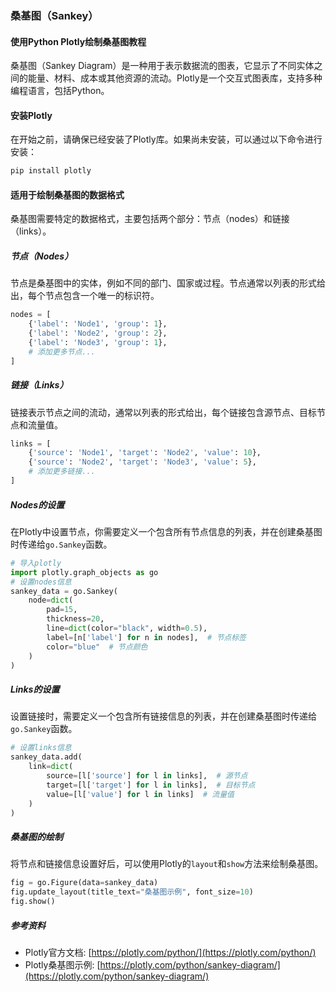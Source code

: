### 桑基图（Sankey）
#### 使用Python Plotly绘制桑基图教程
桑基图（Sankey Diagram）是一种用于表示数据流的图表，它显示了不同实体之间的能量、材料、成本或其他资源的流动。Plotly是一个交互式图表库，支持多种编程语言，包括Python。
#### 安装Plotly
在开始之前，请确保已经安装了Plotly库。如果尚未安装，可以通过以下命令进行安装：
```bash
pip install plotly
```
#### 适用于绘制桑基图的数据格式
桑基图需要特定的数据格式，主要包括两个部分：节点（nodes）和链接（links）。
##### 节点（Nodes）
节点是桑基图中的实体，例如不同的部门、国家或过程。节点通常以列表的形式给出，每个节点包含一个唯一的标识符。
```python
nodes = [
    {'label': 'Node1', 'group': 1},
    {'label': 'Node2', 'group': 2},
    {'label': 'Node3', 'group': 1},
    # 添加更多节点...
]
```
##### 链接（Links）
链接表示节点之间的流动，通常以列表的形式给出，每个链接包含源节点、目标节点和流量值。
```python
links = [
    {'source': 'Node1', 'target': 'Node2', 'value': 10},
    {'source': 'Node2', 'target': 'Node3', 'value': 5},
    # 添加更多链接...
]
```
##### Nodes的设置
在Plotly中设置节点，你需要定义一个包含所有节点信息的列表，并在创建桑基图时传递给`go.Sankey`函数。
```python
# 导入plotly
import plotly.graph_objects as go
# 设置nodes信息
sankey_data = go.Sankey(
    node=dict(
        pad=15,
        thickness=20,
        line=dict(color="black", width=0.5),
        label=[n['label'] for n in nodes],  # 节点标签
        color="blue"  # 节点颜色
    )
)
```
##### Links的设置
设置链接时，需要定义一个包含所有链接信息的列表，并在创建桑基图时传递给`go.Sankey`函数。
```python
# 设置links信息
sankey_data.add(
    link=dict(
        source=[l['source'] for l in links],  # 源节点
        target=[l['target'] for l in links],  # 目标节点
        value=[l['value'] for l in links]  # 流量值
    )
)
```
##### 桑基图的绘制
将节点和链接信息设置好后，可以使用Plotly的`layout`和`show`方法来绘制桑基图。
```python
fig = go.Figure(data=sankey_data)
fig.update_layout(title_text="桑基图示例", font_size=10)
fig.show()
```
##### 参考资料
- Plotly官方文档: [https://plotly.com/python/](https://plotly.com/python/)
- Plotly桑基图示例: [https://plotly.com/python/sankey-diagram/](https://plotly.com/python/sankey-diagram/)
